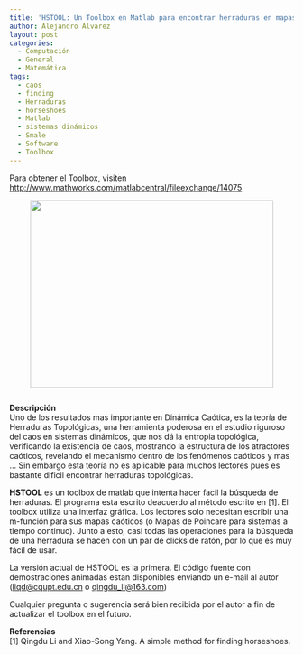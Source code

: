 ```yaml
---
title: 'HSTOOL: Un Toolbox en Matlab para encontrar herraduras en mapas bidimensionales'
author: Alejandro Alvarez
layout: post
categories:
  - Computación
  - General
  - Matemática
tags:
  - caos
  - finding
  - Herraduras
  - horseshoes
  - Matlab
  - sistemas dinámicos
  - Smale
  - Software
  - Toolbox
---
```

Para obtener el Toolbox, visiten  
<http://www.mathworks.com/matlabcentral/fileexchange/14075>

<a href="http://www.mathworks.com/matlabcentral/fx_files/14075/4/hsgui.gif" onblur="try {parent.deselectBloggerImageGracefully();} catch(e) {}"><img style="margin: 0px auto 10px; display: block; text-align: center; cursor: pointer; width: 431px; height: 332px;" src="http://www.mathworks.com/matlabcentral/fx_files/14075/4/hsgui.gif" border="0" alt="" /></a>  
<span style="font-weight: bold;">Descripción</span>  
Uno de los resultados mas importante en Dinámica Caótica, es la teoría de Herraduras Topológicas, una herramienta poderosa en el estudio riguroso del caos en sistemas dinámicos, que nos dá la entropia topológica, verificando la existencia de caos, mostrando la estructura de los atractores caóticos, revelando el mecanismo dentro de los fenómenos caóticos y mas &#8230; Sin embargo esta teoría no es aplicable para muchos lectores pues es bastante dificil encontrar herraduras topológicas.

<span style="font-weight: bold;">HSTOOL</span> es un toolbox de matlab que intenta hacer facil la búsqueda de herraduras. El programa esta escrito deacuerdo al método escrito en [1]. El toolbox utiliza una interfaz gráfica. Los lectores solo necesitan escribir una m-función para sus mapas caóticos (o Mapas de Poincaré para sistemas a tiempo continuo). Junto a esto, casi todas las operaciones para la búsqueda de una herradura se hacen con un par de clicks de ratón, por lo que es muy fácil de usar.

La versión actual de HSTOOL es la primera. El código fuente con demostraciones animadas estan disponibles enviando un e-mail al autor (liqd@cqupt.edu.cn o qingdu_li@163.com)

Cualquier pregunta o sugerencia será bien recibida por el autor a fin de actualizar el toolbox en el futuro.

<span style="font-weight: bold;">Referencias</span>  
[1] Qingdu Li and Xiao-Song Yang. A simple method for finding horseshoes.
